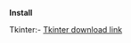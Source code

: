 <b> Install</b>

Tkinter:- <a href="https://tkdocs.com/tutorial/install.html"> Tkinter download link</a>
